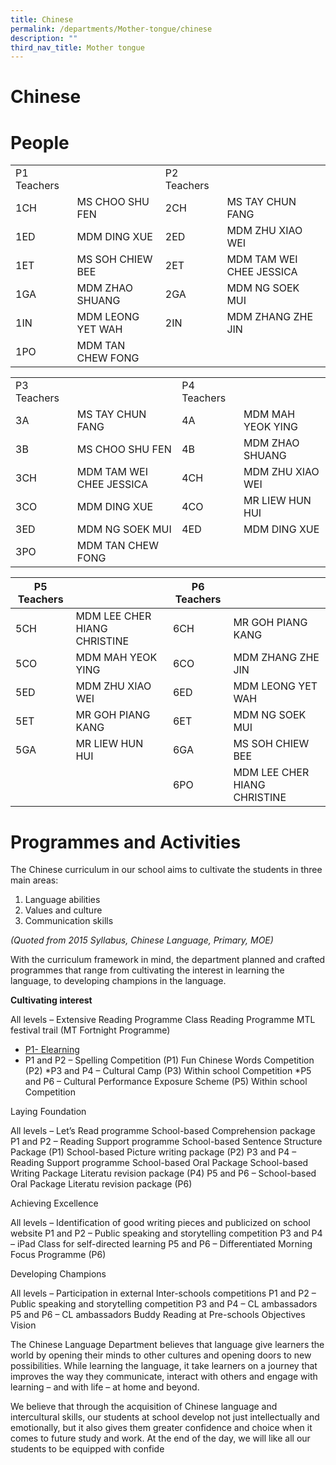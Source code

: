 ```yaml
---
title: Chinese
permalink: /departments/Mother-tongue/chinese
description: ""
third_nav_title: Mother tongue
---
```

# Chinese
# People

|             |                   |             |                          |
|-------------|-------------------|-------------|--------------------------|
| P1 Teachers |                   | P2 Teachers |                          |
| 1CH         | MS CHOO SHU FEN   | 2CH         | MS TAY CHUN FANG         |
| 1ED         | MDM DING XUE      | 2ED         | MDM ZHU XIAO WEI         |
| 1ET         | MS SOH CHIEW BEE  | 2ET         | MDM TAM WEI CHEE JESSICA |
| 1GA         | MDM ZHAO SHUANG   | 2GA         | MDM NG SOEK MUI          |
| 1IN         | MDM LEONG YET WAH | 2IN         | MDM ZHANG ZHE JIN        |
| 1PO         | MDM TAN CHEW FONG |             |                          |


|             |                          |             |                   |
|-------------|--------------------------|-------------|-------------------|
| P3 Teachers |                          | P4 Teachers |                   |
| 3A          | MS TAY CHUN FANG         | 4A          | MDM MAH YEOK YING |
| 3B          | MS CHOO SHU FEN          | 4B          | MDM ZHAO SHUANG   |
| 3CH         | MDM TAM WEI CHEE JESSICA | 4CH         | MDM ZHU XIAO WEI  |
| 3CO         | MDM DING XUE             | 4CO         | MR LIEW HUN HUI   |
| 3ED         | MDM NG SOEK MUI          | 4ED         | MDM DING XUE      |
| 3PO         | MDM TAN CHEW FONG        |             |                   |

| P5 Teachers |                              | P6 Teachers |                              |
|-------------|------------------------------|-------------|------------------------------|
| 5CH         | MDM LEE CHER HIANG CHRISTINE | 6CH         | MR GOH PIANG KANG            |
| 5CO         | MDM MAH YEOK YING            | 6CO         | MDM ZHANG ZHE JIN            |
| 5ED         | MDM ZHU XIAO WEI             | 6ED         | MDM LEONG YET WAH            |
| 5ET         | MR GOH PIANG KANG            | 6ET         | MDM NG SOEK MUI              |
| 5GA         | MR LIEW HUN HUI              | 6GA         | MS SOH CHIEW BEE             |
|             |                              | 6PO         | MDM LEE CHER HIANG CHRISTINE |


# Programmes and Activities
The Chinese curriculum in our school aims to cultivate the students in three main areas:

1. Language abilities
2. Values and culture
3. Communication skills

*(Quoted from 2015 Syllabus, Chinese Language, Primary, MOE)*

With the curriculum framework in mind, the department planned and crafted programmes that range from cultivating the interest in learning the language, to developing champions in the language.

**Cultivating interest**

All levels – Extensive Reading Programme Class Reading Programme MTL festival trail (MT Fortnight Programme)

* [P1- Elearning](https://drive.google.com/drive/folders/1PiE1Hh7xGoiQy21jn6_sUp6FelmCFxiX)
* P1 and P2 – Spelling Competition (P1) Fun Chinese Words Competition (P2)
*P3 and P4 – Cultural Camp (P3) Within school Competition
*P5 and P6 – Cultural Performance Exposure Scheme (P5) Within school Competition

Laying Foundation

All levels – Let’s Read programme School-based Comprehension package
P1 and P2 – Reading Support programme School-based Sentence Structure Package (P1) School-based Picture writing package (P2)
P3 and P4 – Reading Support programme School-based Oral Package School-based Writing Package Literatu revision package (P4)
P5 and P6 – School-based Oral Package Literatu revision package (P6)

Achieving Excellence

All levels – Identification of good writing pieces and publicized on school website
P1 and P2 – Public speaking and storytelling competition
P3 and P4 – iPad Class for self-directed learning
P5 and P6 – Differentiated Morning Focus Programme (P6)

Developing Champions

All levels – Participation in external Inter-schools competitions
P1 and P2 – Public speaking and storytelling competition
P3 and P4 – CL ambassadors
P5 and P6 – CL ambassadors Buddy Reading at Pre-schools
Objectives
Vision

The Chinese Language Department believes that language give learners the world by opening their minds to other cultures and opening doors to new possibilities. While learning the language, it take learners on a journey that improves the way they communicate, interact with others and engage with learning – and with life – at home and beyond.

We believe that through the acquisition of Chinese language and intercultural skills, our students at school develop not just intellectually and emotionally, but it also gives them greater confidence and choice when it comes to future study and work. At the end of the day, we will like all our students to be equipped with confide